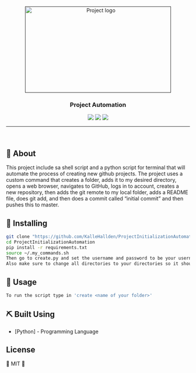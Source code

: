 <p align="center">
    <a href="" rel="noopener">
 <img height= 236 width = 400 src="https://user-images.githubusercontent.com/32112516/62415698-a597b300-b61d-11e9-97a7-4ba195cf7389.png" alt="Project logo"></a>

<h3 align="center">Project Automation</h3>

<div align="center">

  <img src="https://img.shields.io/badge/license-MIT-yellow.svg?style=flat-square">
  <img src="https://img.shields.io/badge/downloads-0k-yellow.svg?style=flat-square">
  <img src="https://img.shields.io/badge/build-passing-yellow.svg?style=flat-square">

</div>

---

<p align="center">
    <br> 
</p>

## 🧐 About 
This project include sa shell script and a python script for terminal that will automate the process of creating new github projects. The project uses a custom command that creates a folder, adds it to my desired directory, opens a web browser, navigates to GitHub, logs in to account, creates a new repository, then adds the git remote to my local folder, adds a README file, does git add, and then does a commit called “initial commit” and then pushes this to master.

## 🏁 Installing

```bash
git clone "https://github.com/KalleHallden/ProjectInitializationAutomation.git"
cd ProjectInitializationAutomation
pip install -r requirements.txt
source ~/.my_commands.sh
Then go to create.py and set the username and password to be your username and password.
Also make sure to change all directories to your directories so it should be '/Users/<your username>/path/to/your/project'
```

## 🦄 Usage

```bash
To run the script type in 'create <name of your folder>'
```

## ⛏️ Built Using <a name = "built_using"></a>
- [Python] - Programming Language
## License

🌱 MIT 🌱
